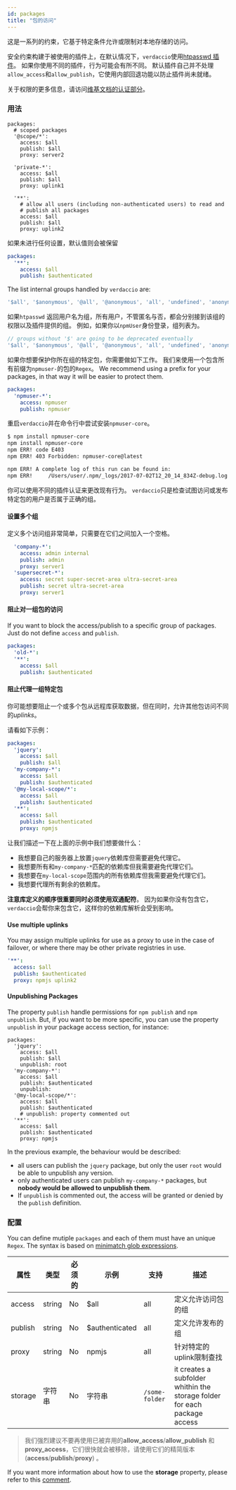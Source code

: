 ```yaml
---
id: packages
title: "包的访问"
---
```


这是一系列的约束，它基于特定条件允许或限制对本地存储的访问。

安全约束构建于被使用的插件上，在默认情况下，`verdaccio`使用[htpasswd 插件](https://github.com/verdaccio/verdaccio-htpasswd)。 如果你使用不同的插件，行为可能会有所不同。 默认插件自己并不处理`allow_access`和`allow_publish`，它使用内部回退功能以防止插件尚未就绪。

关于权限的更多信息，请访问[维基文档的认证部分](auth.md)。

### 用法

```yalm
packages:
  # scoped packages
  '@scope/*':
    access: $all
    publish: $all
    proxy: server2

  'private-*':
    access: $all
    publish: $all
    proxy: uplink1

  '**':
    # allow all users (including non-authenticated users) to read and
    # publish all packages
    access: $all
    publish: $all
    proxy: uplink2
```

如果未进行任何设置，默认值则会被保留

```yaml
packages:
  '**':
    access: $all
    publish: $authenticated
```

The list internal groups handled by `verdaccio` are:

```js
'$all', '$anonymous', '@all', '@anonymous', 'all', 'undefined', 'anonymous'
```

如果`htpasswd` 返回用户名为组，所有用户，不管匿名与否，都会分别接到该组的权限以及插件提供的组。 例如，如果你以`npmUser`身份登录，组列表为。

```js
// groups without '$' are going to be deprecated eventually
'$all', '$anonymous', '@all', '@anonymous', 'all', 'undefined', 'anonymous', 'npmUser'
```

如果你想要保护你所在组的特定包，你需要做如下工作。 我们来使用一个包含所有前缀为`npmuser-`的包的`Regex`。 We recommend using a prefix for your packages, in that way it will be easier to protect them.

```yaml
packages:
  'npmuser-*':
    access: npmuser
    publish: npmuser
```

重启`verdaccio`并在命令行中尝试安装`npmuser-core`。

```bash
$ npm install npmuser-core
npm install npmuser-core
npm ERR! code E403
npm ERR! 403 Forbidden: npmuser-core@latest

npm ERR! A complete log of this run can be found in:
npm ERR!     /Users/user/.npm/_logs/2017-07-02T12_20_14_834Z-debug.log
```

你可以使用不同的插件认证来更改现有行为。 `verdaccio`只是检查试图访问或发布特定包的用户是否属于正确的组。

#### 设置多个组

定义多个访问组非常简单，只需要在它们之间加入一个空格。

```yaml
  'company-*':
    access: admin internal
    publish: admin
    proxy: server1
  'supersecret-*':
    access: secret super-secret-area ultra-secret-area
    publish: secret ultra-secret-area
    proxy: server1
```

#### 阻止对一组包的访问

If you want to block the access/publish to a specific group of packages. Just do not define `access` and `publish`.

```yaml
packages:
  'old-*':
  '**':
    access: $all
    publish: $authenticated
```

#### 阻止代理一组特定包

你可能想要阻止一个或多个包从远程库获取数据，但在同时，允许其他包访问不同的*uplinks*。

请看如下示例：

```yaml
packages:
  'jquery':
    access: $all
    publish: $all
  'my-company-*':
    access: $all
    publish: $authenticated
  '@my-local-scope/*':
    access: $all
    publish: $authenticated
  '**':
    access: $all
    publish: $authenticated
    proxy: npmjs
```

让我们描述一下在上面的示例中我们想要做什么：

* 我想要自己的服务器上放置`jquery`依赖库但需要避免代理它。
* 我想要所有和`my-company-*`匹配的依赖库但我需要避免代理它们。
* 我想要在`my-local-scope`范围内的所有依赖库但我需要避免代理它们。
* 我想要代理所有剩余的依赖库。

**注意库定义的顺序很重要同时必须使用双通配符**。 因为如果你没有包含它，`verdaccio`会帮你来包含它，这样你的依赖库解析会受到影响。

#### Use multiple uplinks

You may assign multiple uplinks for use as a proxy to use in the case of failover, or where there may be other private registries in use.

```yaml
'**':
  access: $all
  publish: $authenticated
  proxy: npmjs uplink2
```

#### Unpublishing Packages

The property `publish` handle permissions for `npm publish` and `npm unpublish`. But, if you want to be more specific, you can use the property `unpublish` in your package access section, for instance:

```yalm
packages:
  'jquery':
    access: $all
    publish: $all
    unpublish: root
  'my-company-*':
    access: $all
    publish: $authenticated
    unpublish:
  '@my-local-scope/*':
    access: $all
    publish: $authenticated
    # unpublish: property commented out
  '**':
    access: $all
    publish: $authenticated
    proxy: npmjs
```

In the previous example, the behaviour would be described:

* all users can publish the `jquery` package, but only the user `root` would be able to unpublish any version.
* only authenticated users can publish `my-company-*` packages, but **nobody would be allowed to unpublish them**.
* If `unpublish` is commented out, the access will be granted or denied by the `publish` definition.

### 配置

You can define mutiple `packages` and each of them must have an unique `Regex`. The syntax is based on [minimatch glob expressions](https://github.com/isaacs/minimatch).

| 属性      | 类型     | 必须的 | 示例             | 支持             | 描述                                                                        |
| ------- | ------ | --- | -------------- | -------------- | ------------------------------------------------------------------------- |
| access  | string | No  | $all           | all            | 定义允许访问包的组                                                                 |
| publish | string | No  | $authenticated | all            | 定义允许发布的组                                                                  |
| proxy   | string | No  | npmjs          | all            | 针对特定的uplink限制查找                                                           |
| storage | 字符串    | No  | 字符串            | `/some-folder` | it creates a subfolder whithin the storage folder for each package access |

> 我们强烈建议不要再使用已被弃用的**allow_access**/**allow_publish** 和 **proxy_access**，它们很快就会被移除，请使用它们的精简版本 (**access**/**publish**/**proxy**) 。

If you want more information about how to use the **storage** property, please refer to this [comment](https://github.com/verdaccio/verdaccio/issues/1383#issuecomment-509933674).